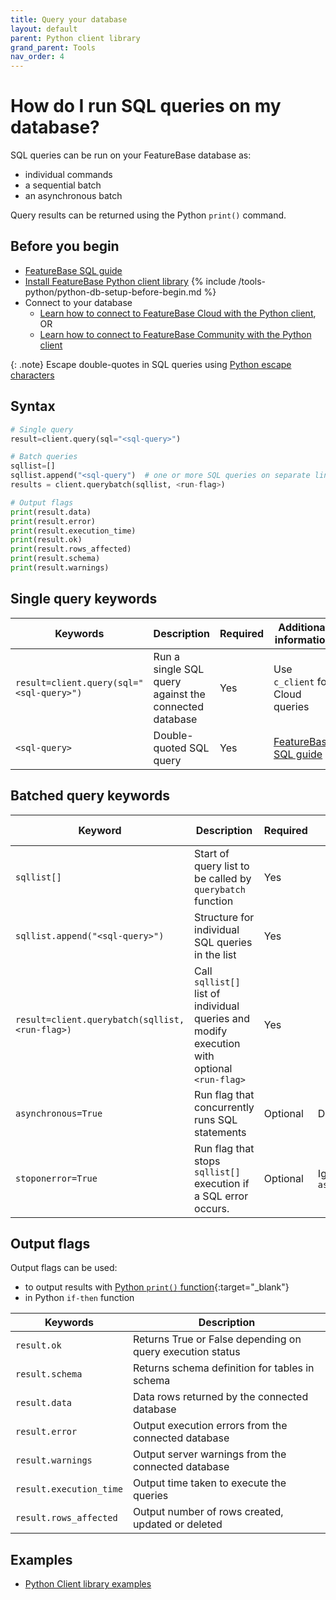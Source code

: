 ```yaml
---
title: Query your database
layout: default
parent: Python client library
grand_parent: Tools
nav_order: 4
---
```


# How do I run SQL queries on my database?

SQL queries can be run on your FeatureBase database as:
* individual commands
* a sequential batch
* an asynchronous batch

Query results can be returned using the Python `print()` command.

## Before you begin

* [FeatureBase SQL guide](/docs/sql-guide/sql-guide-home)
* [Install FeatureBase Python client library](/docs/tools/python-client-library/python-client-install)
{% include /tools-python/python-db-setup-before-begin.md %}
* Connect to your database
  * [Learn how to connect to FeatureBase Cloud with the Python client](/docs/tools/python-client-library/python-client-connect-cloud), OR
  * [Learn how to connect to FeatureBase Community with the Python client](/docs/tools/python-client-library/python-client-connect-community)

{: .note}
Escape double-quotes in SQL queries using [Python escape characters](https://www.w3schools.com/python/gloss_python_escape_characters.asp)

## Syntax

```py
# Single query
result=client.query(sql="<sql-query>")

# Batch queries
sqllist=[]
sqllist.append("<sql-query")  # one or more SQL queries on separate lines
results = client.querybatch(sqllist, <run-flag>)

# Output flags
print(result.data)
print(result.error)
print(result.execution_time)
print(result.ok)
print(result.rows_affected)
print(result.schema)
print(result.warnings)
```

## Single query keywords

| Keywords | Description | Required | Additional information |
|---|---|---|---|
| `result=client.query(sql="<sql-query>")` | Run a single SQL query against the connected database | Yes | Use `c_client` for Cloud queries |
| `<sql-query>` | Double-quoted SQL query | Yes | [FeatureBase SQL guide](/docs/sql-guide/sql-guide-home) |

## Batched query keywords

| Keyword | Description | Required | Additional information |
|---|---|---|---|
| `sqllist[]` | Start of query list to be called by `querybatch` function | Yes |  |
| `sqllist.append("<sql-query>")` | Structure for individual SQL queries in the list | Yes |  |
| `result=client.querybatch(sqllist,<run-flag>)` | Call `sqllist[]` list of individual queries and modify execution with optional `<run-flag>` | Yes |  |
| `asynchronous=True`| Run flag that concurrently runs SQL statements | Optional | Defaults to `false` |
| `stoponerror=True` | Run flag that stops `sqllist[]` execution if a SQL error occurs. | Optional | Ignored when `asynchronous=True` |

## Output flags

Output flags can be used:
* to output results with [Python `print()` function](https://realpython.com/python-print/){:target="_blank"}
* in Python `if-then` function

| Keywords | Description |
|---|---|
| `result.ok` | Returns True or False depending on query execution status |
| `result.schema` | Returns schema definition for tables in schema |
| `result.data` | Data rows returned by the connected database |
| `result.error` | Output execution errors from the connected database |
| `result.warnings` | Output server warnings from the connected database |
| `result.execution_time` | Output time taken to execute the queries |
| `result.rows_affected` | Output number of rows created, updated or deleted |

## Examples

* [Python Client library examples](/docs/tools/python-client-library/python-client-example)
